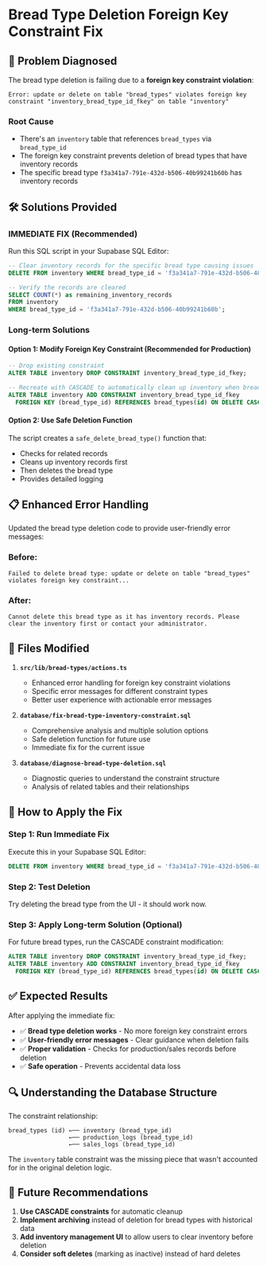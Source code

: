 # Bread Type Deletion Foreign Key Constraint Fix

## 🔴 **Problem Diagnosed**

The bread type deletion is failing due to a **foreign key constraint violation**:

```
Error: update or delete on table "bread_types" violates foreign key constraint "inventory_bread_type_id_fkey" on table "inventory"
```

### **Root Cause**
- There's an `inventory` table that references `bread_types` via `bread_type_id`
- The foreign key constraint prevents deletion of bread types that have inventory records
- The specific bread type `f3a341a7-791e-432d-b506-40b99241b60b` has inventory records

## 🛠️ **Solutions Provided**

### **IMMEDIATE FIX (Recommended)**
Run this SQL script in your Supabase SQL Editor:

```sql
-- Clear inventory records for the specific bread type causing issues
DELETE FROM inventory WHERE bread_type_id = 'f3a341a7-791e-432d-b506-40b99241b60b';

-- Verify the records are cleared
SELECT COUNT(*) as remaining_inventory_records
FROM inventory 
WHERE bread_type_id = 'f3a341a7-791e-432d-b506-40b99241b60b';
```

### **Long-term Solutions**

#### **Option 1: Modify Foreign Key Constraint (Recommended for Production)**
```sql
-- Drop existing constraint
ALTER TABLE inventory DROP CONSTRAINT inventory_bread_type_id_fkey;

-- Recreate with CASCADE to automatically clean up inventory when bread type is deleted
ALTER TABLE inventory ADD CONSTRAINT inventory_bread_type_id_fkey 
  FOREIGN KEY (bread_type_id) REFERENCES bread_types(id) ON DELETE CASCADE;
```

#### **Option 2: Use Safe Deletion Function**
The script creates a `safe_delete_bread_type()` function that:
- Checks for related records
- Cleans up inventory records first
- Then deletes the bread type
- Provides detailed logging

## 📋 **Enhanced Error Handling**

Updated the bread type deletion code to provide user-friendly error messages:

### **Before:**
```
Failed to delete bread type: update or delete on table "bread_types" violates foreign key constraint...
```

### **After:**
```
Cannot delete this bread type as it has inventory records. Please clear the inventory first or contact your administrator.
```

## 🔧 **Files Modified**

1. **`src/lib/bread-types/actions.ts`**
   - Enhanced error handling for foreign key constraint violations
   - Specific error messages for different constraint types
   - Better user experience with actionable error messages

2. **`database/fix-bread-type-inventory-constraint.sql`**
   - Comprehensive analysis and multiple solution options
   - Safe deletion function for future use
   - Immediate fix for the current issue

3. **`database/diagnose-bread-type-deletion.sql`**
   - Diagnostic queries to understand the constraint structure
   - Analysis of related tables and their relationships

## 🚀 **How to Apply the Fix**

### **Step 1: Run Immediate Fix**
Execute this in your Supabase SQL Editor:
```sql
DELETE FROM inventory WHERE bread_type_id = 'f3a341a7-791e-432d-b506-40b99241b60b';
```

### **Step 2: Test Deletion**
Try deleting the bread type from the UI - it should work now.

### **Step 3: Apply Long-term Solution (Optional)**
For future bread types, run the CASCADE constraint modification:
```sql
ALTER TABLE inventory DROP CONSTRAINT inventory_bread_type_id_fkey;
ALTER TABLE inventory ADD CONSTRAINT inventory_bread_type_id_fkey 
  FOREIGN KEY (bread_type_id) REFERENCES bread_types(id) ON DELETE CASCADE;
```

## ✅ **Expected Results**

After applying the immediate fix:
- ✅ **Bread type deletion works** - No more foreign key constraint errors
- ✅ **User-friendly error messages** - Clear guidance when deletion fails
- ✅ **Proper validation** - Checks for production/sales records before deletion
- ✅ **Safe operation** - Prevents accidental data loss

## 🔍 **Understanding the Database Structure**

The constraint relationship:
```
bread_types (id) ←── inventory (bread_type_id)
                 ←── production_logs (bread_type_id)  
                 ←── sales_logs (bread_type_id)
```

The `inventory` table constraint was the missing piece that wasn't accounted for in the original deletion logic.

## 📝 **Future Recommendations**

1. **Use CASCADE constraints** for automatic cleanup
2. **Implement archiving** instead of deletion for bread types with historical data
3. **Add inventory management UI** to allow users to clear inventory before deletion
4. **Consider soft deletes** (marking as inactive) instead of hard deletes